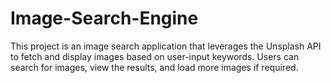 # Image-Search-Engine
This project is an image search application that leverages the Unsplash API to fetch and display images based on user-input keywords. Users can search for images, view the results, and load more images if required.
